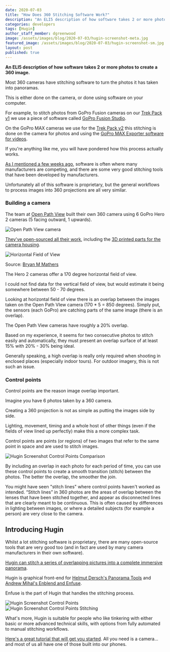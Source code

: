 ```yaml
---
date: 2020-07-03
title: "How Does 360 Stitching Software Work?"
description: "An ELI5 description of how software takes 2 or more photos to create a 360 image."
categories: developers
tags: [Hugin]
author_staff_member: dgreenwood
image: /assets/images/blog/2020-07-03/hugin-screenshot-meta.jpg
featured_image: /assets/images/blog/2020-07-03/hugin-screenshot-sm.jpg
layout: post
published: true
---
```


**An ELI5 description of how software takes 2 or more photos to create a 360 image.**

Most 360 cameras have stitching software to turn the photos it has taken into panoramas.

This is either done on the camera, or done using software on your computer.

For example, to stitch photos from GoPro Fusion cameras on our [Trek Pack v1](/trek-pack) we use a piece of software called [GoPro Fusion Studio](https://gopro.com/en/us/shop/softwareandapp/gopro-fusion-studio-app/fusion-studio.html).

On the GoPro MAX cameras we use for the [Trek Pack v2](/trek-pack) this stitching is done on the camera for photos and using the [GoPro MAX Exporter software for videos](https://community.gopro.com/t5/en/GoPro-MAX-Exporter/ta-p/413311).

If you're anything like me, you will have pondered how this process actually works.

[As I mentioned a few weeks ago](/blog/what-is-global-shutter-rolling-shutter-360-cameras), software is often where many manufacturers are competing, and there are some very good stitching tools that have been developed by manufacturers.

Unfortunately all of this software is proprietary, but the general workflows to process images into 360 projections are all very similar.

### Building a camera

The team at [Open Path View](https://openpathview.fr/) built their own 360 camera using 6 GoPro Hero 2 cameras (5 facing outward, 1 upwards).

<img class="img-fluid" src="/assets/images/blog/2020-07-03/open-path-view-camera.jpg" alt="Open Path View camera" title="Open Path View camera" />

[They've open-sourced all their work](https://github.com/OpenPathView), including the [3D printed parts for the camera housing](https://github.com/OpenPathView/3Dparts).

<img class="img-fluid" src="/assets/images/blog/2020-07-03/horizontal-field-of-view.png" alt="Horizontal Field of View" title="Horizontal Field of View" />

Source: [Bryan M Mathers](https://bryanmmathers.com/field-of-view/)

The Hero 2 cameras offer a 170 degree horizontal field of view.

I could not find data for the vertical field of view, but would estimate it being somewhere between 50 - 70 degrees.

Looking at horizontal field of view there is an overlap between the images taken on the Open Path VIew camera (170 * 5 = 850 degrees). Simply put, the sensors (each GoPro) are catching parts of the same image (there is an overlap).

The Open Path View cameras have roughly a 20% overlap.

Based on my experience, it seems for two consecutive photos to stitch easily and automatically, they must present an overlap surface of at least 15% with 20% - 30% being ideal.

Generally speaking, a high overlap is really only required when shooting in enclosed places (especially indoor tours). For outdoor imagery, this is not such an issue.

### Control points

Control points are the reason image overlap important.

Imagine you have 6 photos taken by a 360 camera. 

Creating a 360 projection is not as simple as putting the images side by side.

Lighting, movement, timing and a whole host of other things (even if the fields of view lined up perfectly) make this a more complex task.

Control points are points (or regions) of two images that refer to the same point in space and are used to stitch images.

<img class="img-fluid" src="/assets/images/blog/2020-07-03/hugin-screenshot-02.jpg" alt="Hugin Screenshot Control Points Comparison" title="Hugin Screenshot Control Points Comparison" />

By including an overlap in each photo for each period of time, you can use these control points to create a smooth transition (stitch) between the photos. The better the overlap, the smoother the join.

You might have seen "stitch lines" where control points haven't worked as intended. “Stitch lines” in 360 photos are the areas of overlap between the lenses that have been stitched together, and appear as disconnected lines that are clearly meant to be continuous. This is often caused by differences in lighting between images, or where a detailed subjects (for example a person) are very close to the camera.

## Introducing Hugin

Whilst a lot stitching software is proprietary, there are many open-source tools that are very good too (and in fact are used by many camera manufacturers in their own software).

[Hugin can stitch a series of overlapping pictures into a complete immersive panorama](http://hugin.sourceforge.net/).

Hugin is graphical front-end for [Helmut Dersch's Panorama Tools](https://www.panotools.org/dersch/) and [Andrew Mihal's Enblend and Enfuse](http://enblend.sourceforge.net/).

Enfuse is the part of Hugin that handles the stitching process.

<img class="img-fluid" src="/assets/images/blog/2020-07-03/hugin-screenshot-01.jpg" alt="Hugin Screenshot Control Points" title="Hugin Screenshot Control Points" />

<img class="img-fluid" src="/assets/images/blog/2020-07-03/hugin-screenshot-03.jpg" alt="Hugin Screenshot Control Points Stitching" title="Hugin Screenshot Control Points Stitching" />

What's more, Hugin is suitable for people who like tinkering with either basic or more advanced technical skills, with options from fully automated to manual stitching workflows.

[Here's a great tutorial that will get you started](http://hugin.sourceforge.net/tutorials/enfuse-360/en.shtml). All you need is a camera... and most of us all have one of those built into our phones.